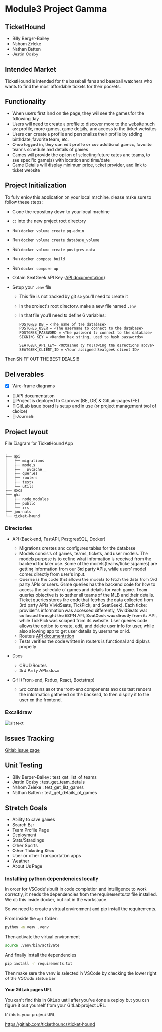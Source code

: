 # Module3 Project Gamma

## TicketHound

-   Billy Berger-Bailey
-   Nahom Zeleke
-   Nathan Batten
-   Justin Cosby

## Intended Market

TicketHound is intended for the baseball fans and baseball watchers who wants to find the most affordable tickets for their pockets.

## Functionality

-   When users first land on the page, they will see the games for the following day
-   Users will need to create a profile to discover more to the website such as: profile, more games, game details, and access to the ticket websites
-   Users can create a profile and personalize their profile by adding birthdate, favorite team, etc.
-   Once logged in, they can edit profile or see additional games, favorite team's schedule and details of games
-   Games will provide the option of selecting future dates and teams, to see specific game(s) with location and time/date
-   Game Details will display minimum price, ticket provider, and link to ticket website

## Project Initialization

To fully enjoy this application on your local machine, please make sure to follow these steps:

-   Clone the repository down to your local machine
-   `cd` into the new project root directory
-   Run `docker volume create pg-admin`
-   Run `docker volume create database_volume`
-   Run `docker volume create postgres-data`
-   Run `docker compose build`
-   Run `docker compose up`
-   Obtain SeatGeek API Key ([API documentation](/docs/api-routes.md))
-   Setup your `.env` file

    -   This file is not tracked by git so you'll need to create it
    -   In the project's root directory, make a new file named `.env`
    -   In that file you'll need to define 6 variables:

        ```
        POSTGRES_DB = <The name of the database>
        POSTGRES_USER = <The username to connect to the database>
        POSTGRES_PASSWORD = <The password to connect to the database>
        SIGNING_KEY = <Random hex string, used to hash passwords>

        SEATGEEK_API_KEY= <Obtained by following the directions above>
        SEATGEEK_CLIENT_ID = <Your assigned Seatgeek client ID>
        ```

Then SNIFF OUT THE BEST DEALS!!!

## Deliverables

-   [x] Wire-frame diagrams
-   [] API documentation
-   [] Project is deployed to Caprover (BE, DB) & GitLab-pages (FE)
-   [] GitLab issue board is setup and in use (or project management tool of choice)
-   [] Journals

## Project layout

File Diagram for TicketHound App

```
.
├── api
│   ├── migrations
│   ├── models
│   ├── __pycache__
│   ├── queries
│   ├── routers
│   ├── tests
│   └── utils
├── docs
├── ghi
│   ├── node_modules
│   ├── public
│   └── src
├── journals
└── ticket-hound
```

### Directories

-   API (Back-end, FastAPI, PostgresSQL, Docker)

    -   Migrations creates and configures tables for the database
    -   Models consists of games, teams, tickets, and user models. The models purpose is to define what information is received from the backend for later use. Some of the models(teams/tickets/games) are getting information from our 3rd party APIs, while users' model comes directly from user's input.
    -   Queries is the code that allows the models to fetch the data from 3rd party APIs or users. Game queries has the backend code for how to access the schedule of games and details for each game. Team queries objective is to gather all teams of the MLB and their details. Ticket queries stores the code that fetches the data collected from 3rd party APIs(VividSeats, TickPick, and SeatGeek). Each ticket provider's information was accessed differently, VividSeats was collected throught the ESPN API, SeatGeek was directly from its API, while TickPick was scraped from its website. User queries code allows the option to create, edit, and delete user info for user, while also allowing app to get user details by username or id.
    -   Routers [API documentation](/docs/api-routes.md)
    -   Tests verifies the code written in routers is functional and diplays properly

-   Docs

    -   CRUD Routes
    -   3rd Party APIs docs

-   GHI (Front-end, Redux, React, Bootstrap)
    -   Src contains all of the front-end components and css that renders the information gathered on the backend, to then display it to the user on the frontend.

### Excalidraw

![alt text](Excalidraw.png)

## Issues Tracking

[Gitlab issue page](https://gitlab.com/tickethounds/ticket-hound/-/issues/?sort=created_date&state=all&first_page_size=20)

## Unit Testing

-   Billy Berger-Bailey : test_get_list_of_teams
-   Justin Cosby : test_get_team_details
-   Nahom Zeleke : test_get_list_games
-   Nathan Batten : test_get_details_of_games

## Stretch Goals

-   Ability to save games
-   Search Bar
-   Team Profile Page
-   Deployment
-   Stats/Standings
-   Other Sports
-   Other Ticketing Sites
-   Uber or other Transportation apps
-   Weather
-   About Us Page

### Installing python dependencies locally

In order for VSCode's built in code completion and intelligence to
work correctly, it needs the dependencies from the requirements.txt file
installed. We do this inside docker, but not in the workspace.

So we need to create a virtual environment and pip install the requirements.

From inside the `api` folder:

```bash
python -m venv .venv
```

Then activate the virtual environment

```bash
source .venv/bin/activate
```

And finally install the dependencies

```bash
pip install -r requirements.txt
```

Then make sure the venv is selected in VSCode by checking the lower right of the
VSCode status bar

#### Your GitLab pages URL

You can't find this in GitLab until after you've done a deploy
but you can figure it out yourself from your GitLab project URL.

If this is your project URL

https://gitlab.com/tickethounds/ticket-hound

<!-- then your GitLab pages URL will be

https://GROUP_NAME.gitlab.io/PROJECT_NAME -->
